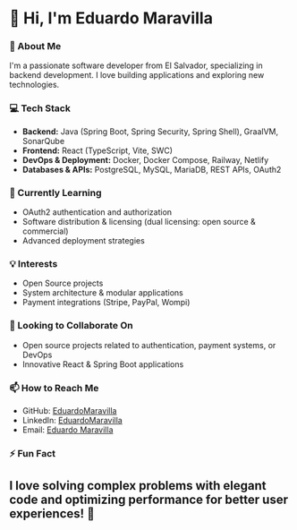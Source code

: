 # 👋 Hi, I'm Eduardo Maravilla  

### 🚀 About Me  
I'm a passionate software developer from El Salvador, specializing in backend development. I love building applications and exploring new technologies.  

### 💻 Tech Stack  
- **Backend:** Java (Spring Boot, Spring Security, Spring Shell), GraalVM, SonarQube
- **Frontend:** React (TypeScript, Vite, SWC)  
- **DevOps & Deployment:** Docker, Docker Compose, Railway, Netlify  
- **Databases & APIs:** PostgreSQL, MySQL, MariaDB, REST APIs, OAuth2  

### 🌱 Currently Learning  
- OAuth2 authentication and authorization  
- Software distribution & licensing (dual licensing: open source & commercial)  
- Advanced deployment strategies  

### 💡 Interests  
- Open Source projects  
- System architecture & modular applications  
- Payment integrations (Stripe, PayPal, Wompi)  

### 🤝 Looking to Collaborate On  
- Open source projects related to authentication, payment systems, or DevOps  
- Innovative React & Spring Boot applications  

### 📫 How to Reach Me  
- GitHub: [EduardoMaravilla](https://github.com/EduardoMaravilla)  
- LinkedIn: [EduardoMaravilla](https://www.linkedin.com/in/eduardomaravillag/)
- Email: [Eduardo Maravilla](mailto:eduardomaravillag@gmail.com)  

### ⚡ Fun Fact  
I love solving complex problems with elegant code and optimizing performance for better user experiences! 🚀  
---
